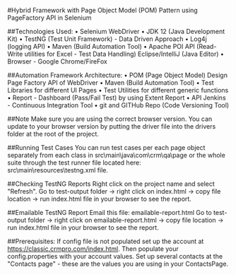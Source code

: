 #Hybrid Framework with Page Object Model (POM) Pattern using PageFactory API in Selenium

##Technologies Used: 
• Selenium WebDriver 
• JDK 12 (Java Development Kit) 
• TestNG (Test Unit Framework) - Data Driven Approach
• Log4j (logging API) 
• Maven (Build Automation Tool) 
• Apache POI API (Read-Write utilities for Excel - Test Data Handling) Eclipse/IntelliJ (Java Editor) 
• Browser - Google Chrome/FireFox

##Automation Framework Architecture: 
• POM (Page Object Model) Design Page Factory API of WebDriver 
• Maven (Build Automation Tool) 
• Test Libraries for different UI Pages 
• Test Utilities for different generic functions 
• Report - Dashboard (Pass/Fail Test) by using Extent Report 
• API Jenkins - Continuous Integration Tool 
• git and GITHub Repo (Code Versioning Tool)

##Note
Make sure you are using the correct browser version.
You can update to your browser version by putting the driver file into the drivers folder at the root of the project.

##Running Test Cases
You can run test cases per each page object separately from each class in src\main\java\com\crm\qa\page or the whole suite through the test runner file located here: src\main\resources\testng.xml file.

##Checking TestNG Reports
Right click on the project name and select "Refresh".
Go to test-output folder -> right click on index.html -> copy file location -> run index.html file in your browser to see the report.

##Emailable TestNG Report
Email this file: emailable-report.html
Go to test-output folder -> right click on emailable-report.html -> copy file location -> run index.html file in your browser to see the report.

##Prerequisites: 
If config file is not populated
set up the account at https://classic.crmpro.com/index.html. Then populate your config.properties with your account values. Set up several contacts at the "Contacts page" - these are the values you are using in your ContactsPage.
